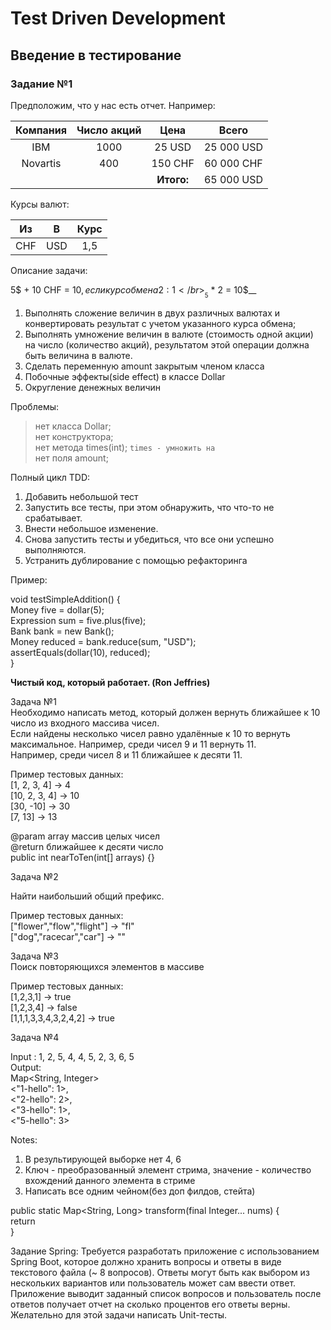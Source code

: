 # Test Driven Development
## Введение в тестирование

### Задание №1
Предположим, что у нас есть отчет.
Например:

| Компания | Число акций | Цена | Всего |
| :---: | :---: | :---: | :---: |
| IBM       | 1000  | 25 USD          | 25 000 USD   |
| Novartis  | 400   | 150 CHF         | 60 000 CHF   |
|           |       | __Итого:__          |   65 000 USD |

Курсы валют:

| Из | В | Курс |
| :---: | :---: | :---: |
| CHF  | USD | 1,5 |

Описание задачи:

5$ + 10 CHF = 10$, если курс обмена 2:1</br>
__5$ * 2 = 10$__

1) Выполнять сложение величин в двух различных валютах и конвертировать 
    результат с учетом указанного курса обмена;
2) Выполнять умножение величин в валюте (стоимость одной акции) на число
   (количество акций), результатом этой операции должна быть величина в
    валюте.
3) Сделать переменную amount закрытым членом класса
4) Побочные эффекты(side effect) в классе Dollar
5) Округление денежных величин

Проблемы:</br>
>нет класса Dollar;</br>
>нет конструктора;</br>
>нет метода times(int); ```times - умножить на```</br>
>нет поля amount;


Полный цикл TDD:</br>
1) Добавить небольшой тест</br>
2) Запустить все тесты, при этом обнаружить, что что-то не срабатывает.</br>
3) Внести небольшое изменение.</br>
4) Снова запустить тесты и убедиться, что все они успешно выполняются.</br>
5) Устранить дублирование с помощью рефакторинга</br>

Пример:</br>

void testSimpleAddition() {</br>
  Money five = dollar(5);</br>
  Expression sum = five.plus(five);</br>
  Bank bank = new Bank();</br>
  Money reduced = bank.reduce(sum, "USD");</br>
  assertEquals(dollar(10), reduced);</br>
}</br>

__Чистый код, который работает. (Ron Jeffries)__




Задача №1</br>
Необходимо написать метод, который должен вернуть ближайшее к 10 число из входного массива чисел.</br>
Если найдены несколько чисел  равно удалённые к 10 то вернуть максимальное. Например, среди чисел 9 и 11 вернуть 11.</br>
Например, среди чисел 8 и 11 ближайшее к десяти 11.</br>

Пример тестовых данных:</br>
[1, 2, 3, 4] -> 4</br>
[10, 2, 3, 4] -> 10</br>
[30, -10] -> 30</br>
[7, 13] -> 13</br>

@param array массив целых чисел</br>
@return ближайшее к десяти число</br>
public int nearToTen(int[] arrays) {}</br>

Задача №2</br>

Найти наибольший общий префикс.</br>

Пример тестовых данных:</br>
["flower","flow","flight"] -> "fl"</br>
["dog","racecar","car"] -> ""</br>

Задача №3</br>
Поиск повторяющихся элементов в массиве</br>

Пример тестовых данных:</br>
[1,2,3,1] -> true</br>
[1,2,3,4] -> false</br>
[1,1,1,3,3,4,3,2,4,2] -> true</br>

Задача №4</br>

Input : 1, 2, 5, 4, 4, 5, 2, 3, 6, 5</br>
Output:</br>
Map<String, Integer></br>
<"1-hello": 1>,</br>
<"2-hello": 2>,</br>
<"3-hello": 1>,</br>
<"5-hello": 3></br>

Notes:</br>
1. В результирующей выборке нет 4, 6</br>
2. Ключ - преобразованный элемент стрима, значение - количество вхождений данного элемента в стриме</br>
3. Написать все одним чейном(без доп филдов, стейта)</br>


public static Map<String, Long> transform(final Integer... nums) {</br>
return</br>
}</br>


Задание Spring:
Требуется разработать приложение с использованием Spring Boot, которое должно хранить вопросы
и ответы в виде текстового файла (~ 8 вопросов).
Ответы могут быть как выбором из нескольких вариантов или пользователь может сам ввести ответ.
Приложение выводит заданный список вопросов и пользователь после ответов получает отчет
на сколько процентов его ответы верны.
Желательно для этой задачи написать Unit-тесты.	
	